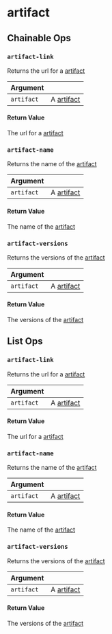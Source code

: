 # artifact

## Chainable Ops
<h3 id="artifact-link"><code>artifact-link</code></h3>

Returns the url for a [artifact](https://docs.wandb.ai/ref/weave/artifact)

| Argument |  | 
| :--- | :--- |
| `artifact` | A [artifact](https://docs.wandb.ai/ref/weave/artifact) |

#### Return Value
The url for a [artifact](https://docs.wandb.ai/ref/weave/artifact)

<h3 id="artifact-name"><code>artifact-name</code></h3>

Returns the name of the [artifact](https://docs.wandb.ai/ref/weave/artifact)

| Argument |  | 
| :--- | :--- |
| `artifact` | A [artifact](https://docs.wandb.ai/ref/weave/artifact) |

#### Return Value
The name of the [artifact](https://docs.wandb.ai/ref/weave/artifact)

<h3 id="artifact-versions"><code>artifact-versions</code></h3>

Returns the versions of the [artifact](https://docs.wandb.ai/ref/weave/artifact)

| Argument |  | 
| :--- | :--- |
| `artifact` | A [artifact](https://docs.wandb.ai/ref/weave/artifact) |

#### Return Value
The versions of the [artifact](https://docs.wandb.ai/ref/weave/artifact)


## List Ops
<h3 id="artifact-link"><code>artifact-link</code></h3>

Returns the url for a [artifact](https://docs.wandb.ai/ref/weave/artifact)

| Argument |  | 
| :--- | :--- |
| `artifact` | A [artifact](https://docs.wandb.ai/ref/weave/artifact) |

#### Return Value
The url for a [artifact](https://docs.wandb.ai/ref/weave/artifact)

<h3 id="artifact-name"><code>artifact-name</code></h3>

Returns the name of the [artifact](https://docs.wandb.ai/ref/weave/artifact)

| Argument |  | 
| :--- | :--- |
| `artifact` | A [artifact](https://docs.wandb.ai/ref/weave/artifact) |

#### Return Value
The name of the [artifact](https://docs.wandb.ai/ref/weave/artifact)

<h3 id="artifact-versions"><code>artifact-versions</code></h3>

Returns the versions of the [artifact](https://docs.wandb.ai/ref/weave/artifact)

| Argument |  | 
| :--- | :--- |
| `artifact` | A [artifact](https://docs.wandb.ai/ref/weave/artifact) |

#### Return Value
The versions of the [artifact](https://docs.wandb.ai/ref/weave/artifact)

